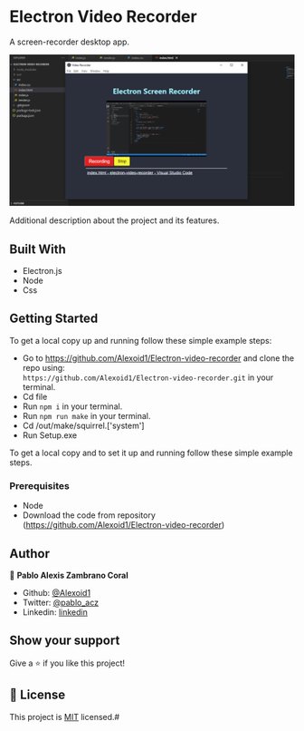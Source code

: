 # Electron Video Recorder

A screen-recorder desktop app.

![screenshot](./screen.png)

Additional description about the project and its features.

## Built With

- Electron.js
- Node
- Css


## Getting Started

To get a local copy up and running follow these simple example steps:

- Go to https://github.com/Alexoid1/Electron-video-recorder and clone the repo using: <br>
`https://github.com/Alexoid1/Electron-video-recorder.git` in your terminal.
- Cd file
- Run `npm i` in your terminal.
- Run `npm run make` in your terminal.
- Cd /out/make/squirrel.['system']
- Run  Setup.exe




To get a local copy  and to set it up and running follow these simple example steps.

### Prerequisites

- Node
- Download the code from repository (https://github.com/Alexoid1/Electron-video-recorder)


## Author

👤 **Pablo Alexis Zambrano Coral**

- Github: [@Alexoid1](https://github.com/Alexoid1)
- Twitter: [@pablo_acz](https://twitter.com/pablo_acz)
- Linkedin: [linkedin](https://www.linkedin.com/in/pablo-alexis-zambrano-coral-7a614a189/)



## Show your support

Give a ⭐️ if you like this project!



## 📝 License

This project is [MIT](LICENSE) licensed.#